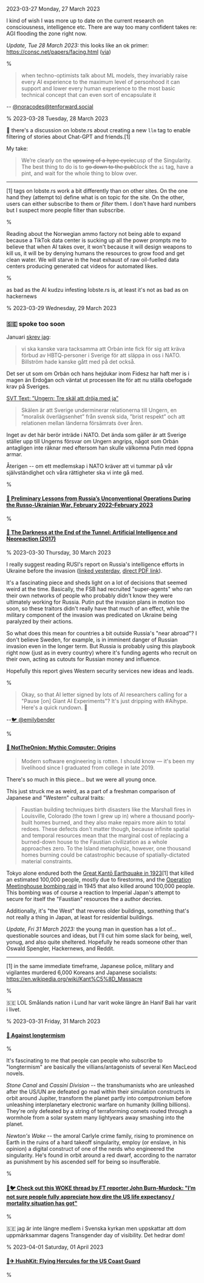 2023-03-27 Monday, 27 March 2023

I kind of wish I was more up to date on the current research on consciousness, intelligence etc. There are way too many confident takes re: AGI flooding the zone right now. 

*Update, Tue 28 March 2023:* this looks like an ok primer: <https://consc.net/papers/facing.html> ([via](https://lobste.rs/s/prvzij/just_update_rules_between_neurons#c_hsls8f))

%

> when techno-optimists talk about ML models, they invariably raise every AI experience to the maximum level of personhood it can support and lower every human experience to the most basic technical concept that can even sort of encapsulate it

-- [@noracodes@tenforward.social](https://mastodon.social/@noracodes@tenforward.social/110093093254359927)

%
2023-03-28 Tuesday, 28 March 2023

🦞 there's a discussion on lobste.rs about creating a new `llm` tag to enable filtering of stories about Chat-GPT and friends.[1]

My take: 

> We’re clearly on the <strike>upswing of a hype cycle</strike>cusp of the Singularity. The best thing to do is to <strike>go down to the pub</strike>block the `ai` tag, have a pint, and wait for the whole thing to blow over.

--- 

[1] tags on lobste.rs work a bit differently than on other sites. On the one hand they (attempt to) define what is on topic for the site. On the other, users can either subscribe to them or *filter* them. I don't have hard numbers but I suspect more people filter than subscribe. 

%

Reading about the Norwegian ammo factory not being able to expand because a TikTok data center is sucking up all the power prompts me to believe that when AI takes over, it won't because it will design weapons to kill us, it will be by denying humans the resources to grow food and get clean water. We will starve in the heat exhaust of raw oil-fuelled data centers producing generated cat videos for automated likes. 

%

as bad as the AI kudzu infesting lobste.rs is, at least it's not as bad as on hackernews

%
2023-03-29 Wednesday, 29 March 2023

### &#x1F1F8;&#x1F1EA; spoke too soon

Januari [skrev jag](https://gerikson.com/m/2023/01/index.html#2023-01-06_friday_01):

> vi ska kanske vara tacksamma att Orbán inte fick för sig att kräva förbud av HBTQ-personer i Sverige för att släppa in oss i NATO. Billström hade kanske gått med på det också.

Det ser ut som om Orbán och hans hejdukar inom Fidesz har haft mer is i magen än Erdoğan och väntat ut processen lite för att nu ställa obefogade krav på Sveriges.

[SVT Text: ”Ungern: Tre skäl att dröja med ja”](https://texttv.nu/109/ungern-tre-skal-att-droja-med-ja-34588744)

> Skälen är att Sverige underminerar relationerna till Ungern, en ”moralisk överlägsenhet”  från svensk sida, ”brist respekt”  och att relationen mellan länderna försämrats över åren. 

Inget av det här berör inträde i NATO. Det ända som gäller är att Sverige ställer upp till Ungerns försvar om Ungern angrips, något som Orbán antagligen inte räknar med eftersom han skulle välkomna Putin med öppna armar.

Återigen -- om ett medlemskap i NATO kräver att vi tummar på vår självständighet och våra rättigheter ska vi inte gå med.

%

#### [🔗 Preliminary Lessons from Russia’s Unconventional Operations During the Russo-Ukrainian War, February 2022–February 2023](https://rusi.org/explore-our-research/publications/special-resources/preliminary-lessons-russias-unconventional-operations-during-russo-ukrainian-war-february-2022)

%

#### [🔗 The Darkness at the End of the Tunnel: Artificial Intelligence and Neoreaction (2017)](https://viewpointmag.com/2017/03/28/the-darkness-at-the-end-of-the-tunnel-artificial-intelligence-and-neoreaction/)

%
2023-03-30 Thursday, 30 March 2023

I really suggest reading RUSI's report on Russia's intelligence efforts in Ukraine before the invasion ([linked yesterday](https://gerikson.com/m/2023/03/index.html#2023-03-29_wednesday_02), [direct PDF link](https://static.rusi.org/202303-SR-Unconventional-Operations-Russo-Ukrainian-War-web-final.pdf.pdf)). 

It's a fascinating piece and sheds light on a lot of decisions that seemed weird at the time. Basically, the FSB had recruited "super-agents" who ran their own networks of people who probably didn't know they were ultimately working for Russia. Putin put the invasion plans in motion too soon, so these traitors didn't really have that much of an effect, while the military component of the invasion was predicated on Ukraine being paralyzed by their actions. 

So what does this mean for countries a bit outside Russia's "near abroad"? I don't believe Sweden, for example, is in imminent danger of Russian invasion even in the longer term. But Russia is probably using this playbook right now (just as in every country) where it's funding agents who recruit on their own, acting as cutouts for Russian money and influence.

Hopefully this report gives Western security services new ideas and leads.

%

> Okay, so that AI letter signed by lots of AI researchers calling for a "Pause [on] Giant AI Experiments"? It's just dripping with \#Aihype. Here's a quick rundown. 🧵

--[🐦 @emilybender](https://twitter.com/emilymbender/status/1640920936600997889)

%

#### [🔗 NotTheOnion: Mythic Computer: Origins](https://www.mythic.computer/essays/origins)

> Modern software engineering is rotten. I should know — it's been my livelihood since I graduated from college in late 2019.

There's so much in this piece...  but we were all young once.

This just struck me as weird, as a part of a freshman comparison of Japanese and "Western" cultural traits:

> Faustian building techniques birth disasters like the Marshall fires in Louisville, Colorado (the town I grew up in) where a thousand poorly-built homes burned, and they also make repairs more akin to total redoes. These defects don't matter though, because infinite spatial and temporal resources mean that the marginal cost of replacing a burned-down house to the Faustian civilization as a whole approaches zero. To the Island metaphysic, however, one thousand homes burning could be catastrophic because of spatially-dictated material constraints.

Tokyo alone endured both the [Great Kantō Earthquake in 1923](https://en.wikipedia.org/wiki/1923_Great_Kant%C5%8D_earthquake)[1] that killed an estimated 100,000 people, mostly due to firestorms, and the [Operation Meetinghouse bombing raid](https://en.wikipedia.org/wiki/Bombing_of_Tokyo_(10_March_1945)) in 1945 that also killed around 100,000 people. This bombing was of course a reaction to Imperial Japan's attempt to secure for itself the "Faustian" resources the a
author decries. 

Additionally, it's "the West" that reveres older buildings, something that's not really a thing in Japan, at least for residential buildings.

*Update, Fri 31 March 2023:* the young man in question has a lot of... questionable sources and ideas, but I'll cut him some slack for being, well, yonug, and also quite sheltered. Hopefully he reads someone other than Oswald Spengler, Hackernews, and Reddit.

--- 

[1] in the same immediate timeframe, Japanese police, military and vigilantes murdered 6,000 Koreans and Japanese socialists: <https://en.wikipedia.org/wiki/Kant%C5%8D_Massacre>

%

&#x1F1F8;&#x1F1EA; LOL Smålands nation i Lund har varit woke längre än Hanif Bali har varit i livet. 

%
2023-03-31 Friday, 31 March 2023

#### [🔗 Against longtermism](https://aeon.co/essays/why-longtermism-is-the-worlds-most-dangerous-secular-credo)

%

It's fascinating to me that people can people who subscribe to "longtermism" are basically the villians/antagonists of several Ken MacLeod novels. 

*Stone Canal* and *Cassini Division* -- the transhumanists who are unleashed after the US/UN are defeated go mad within their simulation constructs in orbit around Jupiter, transform the planet partly into computronium before unleashing interplanetary electronic warfare on humanity (killing billions). They're only defeated by a string of terraforming comets routed through a wormhole from a solar system many lightyears away smashing into the planet.

*Newton's Wake* -- the amoral Carlyle crime family, rising to prominence on Earth in the ruins of a hard takeoff singularity, employ (or enslave, in his opinion) a digital construct of one of the nerds who engineered the singularity. He's found in orbit around a red dwarf, according to the narrator as punishment by his ascended self for being so insufferable. 

%

#### [🔗🐦 Check out this WOKE thread by FT reporter John Burn-Murdock: "I’m not sure people fully appreciate how dire the US life expectancy / mortality situation has got"](https://twitter.com/jburnmurdoch/status/1641799627128143873) 

%

&#x1F1F8;&#x1F1EA; jag är inte längre medlem i Svenska kyrkan men uppskattar att dom uppmärksammar dagens Transgender day of visibility. Det hedrar dom!

%
2023-04-01 Saturday, 01 April 2023

#### [🔗✈ HushKit: Flying Hercules for the US Coast Guard](https://hushkit.net/2023/04/01/flying-hercules-for-the-us-coast-guard/)

%
